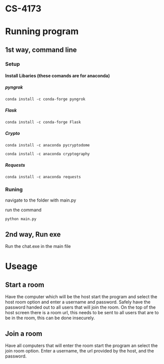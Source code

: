 # CS-4173

# Running program

## 1st way, command line

### Setup
#### Install Libaries (these comands are for anaconda)

##### pyngrok

```
conda install -c conda-forge pyngrok
```

##### Flask

```
conda install -c conda-forge Flask
```

##### Crypto

```
conda install -c anaconda pycryptodome

conda install -c anaconda cryptography
```

##### Requests

```
conda install -c anaconda requests
```
### Runing

navigate to the folder with main.py

run the command
```
python main.py
```
## 2nd way, Run exe

Run the chat.exe in the main file

# Useage

## Start a room

Have the computer which will be the host start the program and select the host room option and enter a username and password. Safely have the password handed out to all users that will join the room. On the top of the host screen there is a room url, this needs to be sent to all users that are to be in the room, this can be done insecurely.

## Join a room

Have all computers that will enter the room start the program an select the join room option. Enter a username, the url provided by the host, and the password.
